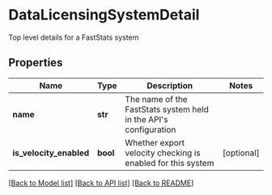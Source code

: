 # DataLicensingSystemDetail

Top level details for a FastStats system

## Properties
Name | Type | Description | Notes
------------ | ------------- | ------------- | -------------
**name** | **str** | The name of the FastStats system held in the API&#39;s configuration | 
**is_velocity_enabled** | **bool** | Whether export velocity checking is enabled for this system | [optional] 

[[Back to Model list]](../README.md#documentation-for-models) [[Back to API list]](../README.md#documentation-for-api-endpoints) [[Back to README]](../README.md)


